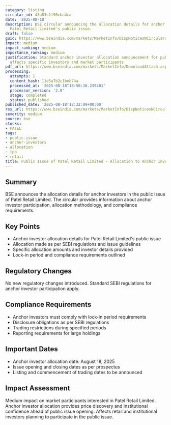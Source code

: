 ```yaml
---
category: listing
circular_id: 43a83c1f90cba4ca
date: '2025-08-18'
description: BSE circular announcing the allocation details for anchor investors in
  Patel Retail Limited's public issue.
draft: false
guid: https://www.bseindia.com/markets/MarketInfo/DispNoticesNCirculars.aspx?Noticeid={DB027AA4-B8A9-4638-AF99-FF2918161B1C}&noticeno=20250818-29&dt=08/18/2025&icount=29&totcount=77&flag=0
impact: medium
impact_ranking: medium
importance_ranking: medium
justification: Standard anchor investor allocation announcement for public issue -
  affects specific investors and market participants
pdf_url: https://www.bseindia.com/markets/MarketInfo/DownloadAttach.aspx?id=20250818-29&attachedId=3f6905d9-e859-41b7-97cb-03c5c519fa3d
processing:
  attempts: 1
  content_hash: 11e5a7b2c1beb74a
  processed_at: '2025-08-18T18:50:10.239401'
  processor_version: '2.0'
  stage: completed
  status: published
published_date: '2025-08-18T12:32:09+00:00'
rss_url: https://www.bseindia.com/markets/MarketInfo/DispNoticesNCirculars.aspx?Noticeid={DB027AA4-B8A9-4638-AF99-FF2918161B1C}&noticeno=20250818-29&dt=08/18/2025&icount=29&totcount=77&flag=0
severity: medium
source: bse
stocks:
- PATEL
tags:
- public-issue
- anchor-investors
- allocation
- ipo
- retail
title: Public Issue of Patel Retail Limited - Allocation to Anchor Investors
---
```


## Summary

BSE announces the allocation details for anchor investors in the public issue of Patel Retail Limited. The circular provides information about anchor investor participation, allocation methodology, and compliance requirements.

## Key Points

- Anchor investor allocation details for Patel Retail Limited's public issue
- Allocation made as per SEBI regulations and issue guidelines
- Specific allocation amounts and investor details provided
- Lock-in period and compliance requirements outlined

## Regulatory Changes

No new regulatory changes introduced. Standard SEBI regulations for anchor investor participation apply.

## Compliance Requirements

- Anchor investors must comply with lock-in period requirements
- Disclosure obligations as per SEBI regulations
- Trading restrictions during specified periods
- Reporting requirements for large holdings

## Important Dates

- Anchor investor allocation date: August 18, 2025
- Issue opening and closing dates as per prospectus
- Listing and commencement of trading dates to be announced

## Impact Assessment

Medium impact on market participants interested in Patel Retail Limited. Anchor investor allocation provides price discovery and institutional confidence ahead of public issue opening. Affects retail and institutional investors planning to participate in the public issue.